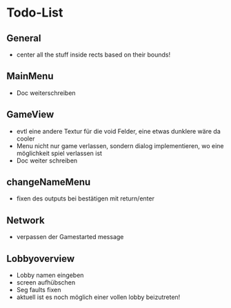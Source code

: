 # Todo-List

## General
* center all the stuff inside rects based on their bounds!


## MainMenu
* Doc weiterschreiben
## GameView
* evtl eine andere Textur für die void Felder, eine etwas dunklere wäre da cooler
* Menu nicht nur game verlassen, sondern dialog implementieren, wo eine möglichkeit spiel verlassen ist
* Doc weiter schreiben

## changeNameMenu
* fixen des outputs bei bestätigen mit return/enter

## Network
* verpassen der Gamestarted message

## Lobbyoverview
* Lobby namen eingeben
* screen aufhübschen
* Seg faults fixen
* aktuell ist es noch möglich einer vollen lobby beizutreten!

